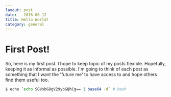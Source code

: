 ```yaml
---
layout: post
date:   2016-06-12
title: Hello World!
category: general
---
```


# First Post!

So, here is my first post. I hope to keep topic of my posts flexible. Hopefully, keeping it as informal as possible. I'm going to think of each post as something that I want the 'future me' to have access to and hope others find them useful too.

```bash
$ echo `echo SGVsbG8gV29ybGQhCg== | base64 -d` # bash
```